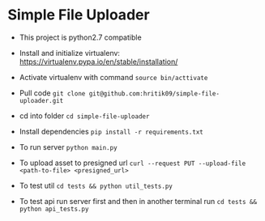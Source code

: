 Simple File Uploader
====================

* This project is python2.7 compatible

* Install and initialize virtualenv: https://virtualenv.pypa.io/en/stable/installation/

* Activate virtualenv with command
`source bin/acttivate`
    
* Pull code
`git clone git@github.com:hritik09/simple-file-uploader.git`
    
* cd into folder
`cd simple-file-uploader`

* Install dependencies
`pip install -r requirements.txt`

* To run server
`python main.py`

* To upload asset to presigned url
`curl --request PUT --upload-file <path-to-file> <presigned_url>`

* To test util
`cd tests && python util_tests.py`

* To test api run server first and then in another terminal run
`cd tests && python api_tests.py`





